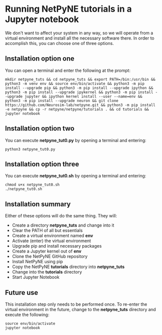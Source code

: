 # Running NetPyNE tutorials in a Jupyter notebook

We don't want to affect your system in any way, so we will operate from a virtual environment and install all the necessary software there.  In order to accomplish this, you can choose one of three options.

## Installation option one

You can open a terminal and enter the following at the prompt:

    mkdir netpyne_tuts && cd netpyne_tuts && export PATH=/bin:/usr/bin && python3 -m venv env && source env/bin/activate && python3 -m pip install --upgrade pip && python3 -m pip install --upgrade ipython && python3 -m pip install --upgrade ipykernel && python3 -m pip install --upgrade jupyter && ipython kernel install --user --name=env && python3 -m pip install --upgrade neuron && git clone https://github.com/Neurosim-lab/netpyne.git && python3 -m pip install -e netpyne && cp -r netpyne/netpyne/tutorials . && cd tutorials && jupyter notebook

## Installation option two

You can execute **netpyne_tut0.py** by opening a terminal and entering:

    python3 netpyne_tut0.py

## Installation option three

You can execute **netpyne_tut0.sh** by opening a terminal and entering:

    chmod u+x netpyne_tut0.sh
    ./netpyne_tut0.sh

## Installation summary

Either of these options will do the same thing.  They will:

- Create a directory **netpyne_tuts** and change into it
- Clear the PATH of all but essentials
- Create a virtual environment named **env**
- Activate (enter) the virtual environment
- Upgrade pip and install necessary packages
- Create a Jupyter kernel out of **env**
- Clone the NetPyNE GitHub repository
- Install NetPyNE using pip 
- Copy the NetPyNE **tutorials** directory into **netpyne_tuts**
- Change into the **tutorials** directory
- Start Jupyter Notebook

## Future use

This installation step only needs to be performed once.  To re-enter the virtual environment in the future, change to the **netpyne_tuts** directory and execute the following:

    source env/bin/activate
    jupyter notebook
